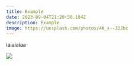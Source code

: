 ```yaml
---
title: Example
date: 2023-09-04T21:20:56.104Z
description: Example
image: https://unsplash.com/photos/4K_x--J2Jbc
---
```


iaiaiaiaa

![](https://t3.ftcdn.net/jpg/05/17/82/24/360_F_517822417_cW17ljcETUNX8BylhlNesxWyhxHXO3Nc.jpg)
